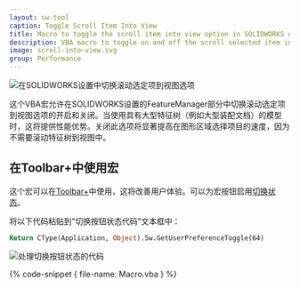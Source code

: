 ```yaml
---
layout: sw-tool
caption: Toggle Scroll Item Into View
title: Macro to toggle the scroll item into view option in SOLIDWORKS documents
description: VBA macro to toggle on and off the scroll selected item into view option in SOLIDWORKS FeatureManager settings
image: scroll-into-view.svg
group: Performance
---
```

![在SOLIDWORKS设置中切换滚动选定项到视图选项](solidworks-feature-manager-settings.png)

这个VBA宏允许在SOLIDWORKS设置的FeatureManager部分中切换滚动选定项到视图选项的开启和关闭。当使用具有大型特征树（例如大型装配文档）的模型时，这将提供性能优势。关闭此选项将显著提高在图形区域选择项目的速度，因为不需要滚动特征树到视图中。

## 在Toolbar+中使用宏

这个宏可以在[Toolbar+](https://cadplus.xarial.com/toolbar/)中使用，这将改善用户体验。可以为宏按钮启用[切换状态](https://cadplus.xarial.com/toolbar/configuration/toggles/)。

将以下代码粘贴到"切换按钮状态代码"文本框中：

~~~ vb
Return CType(Application, Object).Sw.GetUserPreferenceToggle(64)
~~~

![处理切换按钮状态的代码](toggle-state-code.png)

{% code-snippet { file-name: Macro.vba } %}